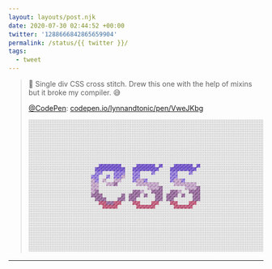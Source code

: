 ```yaml
---
layout: layouts/post.njk
date: 2020-07-30 02:44:52 +00:00
twitter: '1288666842865659904'
permalink: /status/{{ twitter }}/
tags: 
  - tweet
---
```


> 🧵 Single div CSS cross stitch. Drew this one with the help of mixins but it broke my compiler. 😅
> 
> [@CodePen](https://twitter.com/CodePen): [codepen.io/lynnandtonic/pen/VweJKbg](https://codepen.io/lynnandtonic/pen/VweJKbg)
> 
> ![The letters CSS drawn to look cross stitched in varying purple and pink thread colors.](/img/1288666842865659904-EeJBaa4UwAAl159.png)

---
